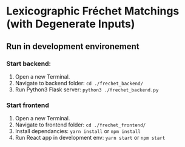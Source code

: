 # Lexicographic Fréchet Matchings (with Degenerate Inputs)

## Run in development environement

### Start backend:
1. Open a new Terminal.
2. Navigate to backend folder: ```cd ./frechet_backend/```
3. Run Python3 Flask server: ```python3 ./frechet_backend.py```

### Start frontend
1. Open a new Terminal.
2. Navigate to frontend folder: ```cd ./frechet_frontend/```
3. Install dependancies: ```yarn install``` or ```npm install```
3. Run React app in development env: ```yarn start``` or ```npm start```


